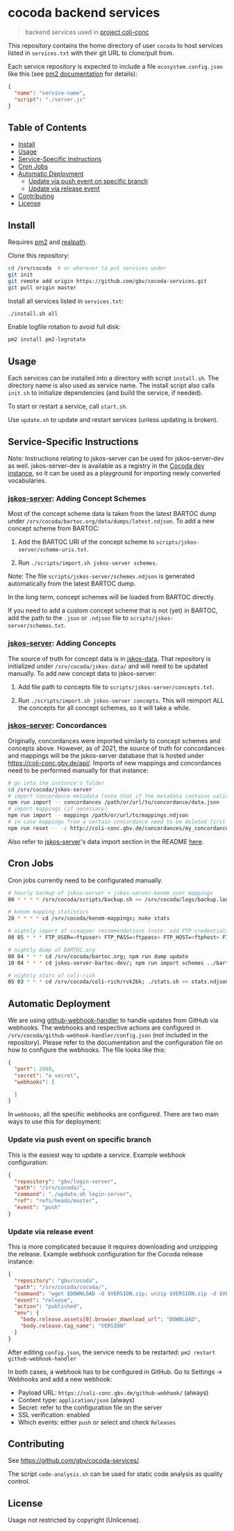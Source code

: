 # cocoda backend services

> backend services used in [project coli-conc](https://coli-conc.gbv.de/)

This repository contains the home directory of user `cocoda` to host services
listed in `services.txt` with their git URL to clone/pull from.

Each service repository is expected to include a file `ecosystem.config.json`
like this (see [pm2 documentation] for details):

```json
{
  "name": "service-name",
  "script": "./server.js"
}
```

[pm2 documentation]: http://pm2.keymetrics.io/docs/usage/application-declaration/

## Table of Contents <!-- omit in toc -->

- [Install](#install)
- [Usage](#usage)
- [Service-Specific Instructions](#service-specific-instructions)
- [Cron Jobs](#cron-jobs)
- [Automatic Deployment](#automatic-deployment)
  - [Update via push event on specific branch](#update-via-push-event-on-specific-branch)
  - [Update via release event](#update-via-release-event)
- [Contributing](#contributing)
- [License](#license)

## Install

Requires [pm2](http://pm2.keymetrics.io/) and [realpath](http://man7.org/linux/man-pages/man1/realpath.1.html).

Clone this repository:

```bash
cd /srv/cocoda  # or wherever to put services under
git init
git remote add origin https://github.com/gbv/cocoda-services.git
git pull origin master
```

Install all services listed in `services.txt`:

```bash
./install.sh all
```

Enable logfile rotation to avoid full disk:

```bash
pm2 install pm2-logrotate
```

## Usage

Each services can be installed into a directory with script `install.sh`.
The directory name is also used as service name. The install script also
calls `init.sh` to initialize dependencies (and build the service, if needed).

To start or restart a service, call `start.sh`.

Use `update.sh` to update and restart services (unless updating is broken).

## Service-Specific Instructions

[jskos-server]: https://github.com/gbv/jskos-server

Note: Instructions relating to jskos-server can be used for jskos-server-dev as well. jskos-server-dev is available as a registry in the [Cocoda dev instance](https://coli-conc.gbv.de/cocoda/dev/), so it can be used as a playground for importing newly converted vocabularies.

### [jskos-server]: Adding Concept Schemes <!-- omit in toc -->

Most of the concept scheme data is taken from the latest BARTOC dump under `/srv/cocoda/bartoc.org/data/dumps/latest.ndjson`. To add a new concept scheme from BARTOC:

1. Add the BARTOC URI of the concept scheme to `scripts/jskos-server/scheme-uris.txt`.

2. Run `./scripts/import.sh jskos-server schemes`.

Note: The file `scripts/jskos-server/schemes.ndjson` is generated automatically from the latest BARTOC dump.

In the long term, concept schemes will be loaded from BARTOC directly.

If you need to add a custom concept scheme that is not (yet) in BARTOC, add the path to the `.json` or `.ndjson` file to `scripts/jskos-server/schemes.txt`.

### [jskos-server]: Adding Concepts <!-- omit in toc -->

The source of truth for concept data is in [jskos-data](https://github.com/gbv/jskos-data). That repository is initialized under `/srv/cocoda/jskos-data/` and will need to be updated manually. To add new concept data to jskos-server:

1. Add file path to concepts file to `scripts/jskos-server/concepts.txt`.

1. Run `./scripts/import.sh jskos-server concepts`. This will reimport ALL the concepts for all concept schemes, so it will take a while.

<!-- TODO: How to do a partial import? -->

### [jskos-server]: Concordances <!-- omit in toc -->

Originally, concordances were imported similarly to concept schemes and concepts above. However, as of 2021, the source of truth for concordances and mappings will be the jskos-server database that is hosted under https://coli-conc.gbv.de/api/. Imports of new mappings and concordances need to be performed manually for that instance:

```bash
# go into the instance's folder
cd /srv/cocoda/jskos-server
# import concordance metadata (note that if the metadata contains valid distribution data for the mappings, the mappings will also be imported in this step!)
npm run import -- concordances /path/or/url/to/concordance/data.json
# import mappings (if necessary)
npm run import -- mappings /path/or/url/to/mappings.ndjson
# in case mappings from a certain concordance need to be deleted first (note that only the mappings, not the metadata, is removed, and that it will ask for confirmation; to delete the metadata as well, remove the `-c` from the command)
npm run reset -- -c http://coli-conc.gbv.de/concordances/my_concordance
```

Also refer to [jskos-server]'s data import section in the README [here](https://github.com/gbv/jskos-server#data-import).

## Cron Jobs
Cron jobs currently need to be configurated manually.

```bash
# hourly backup of jskos-server + jskos-server-kenom user mappings
00 * * * * /srv/cocoda/scripts/backup.sh >> /srv/cocoda/logs/backup.log

# kenom mapping statistics
20 * * * * cd /srv/cocoda/kenom-mappings; make stats

# nightly import of ccmapper recommendations (note: add FTP credentials!)
00 05 * * * FTP_USER=<ftpuser> FTP_PASS=<ftppass> FTP_HOST=<ftphost> FILE=generated SERVER_PATH=/srv/cocoda/jskos-server-ccmapper SERVER_RESET=yes /srv/cocoda/scripts/import.sh jskos-server-ccmapper mappings > /srv/cocoda/logs/jskos-server-ccmapper_mappings.log

# nightly dump of BARTOC.org
00 04 * * * cd /srv/cocoda/bartoc.org; npm run dump update
10 04 * * * cd jskos-server-bartoc-dev/; npm run import schemes ../bartoc.org/data/dumps/latest.ndjson

# nightly stats of coli-rich
05 03 * * * cd /srv/cocoda/coli-rich/rvk2bk; ./stats.sh >> stats.ndjson
```

## Automatic Deployment
We are using [github-webhook-handler](https://github.com/gbv/github-webhook-handler) to handle updates from GitHub via webhooks. The webhooks and respective actions are configured in `/srv/cocoda/github-webhook-handler/config.json` (not included in the repository). Please refer to the documentation and the configuration file on how to configure the webhooks. The file looks like this:

```json
{
  "port": 2999,
  "secret": "a secret",
  "webhooks": [

  ]
}
```

In `webhooks`, all the specific webhooks are configured. There are two main ways to use this for deployment:

### Update via push event on specific branch
This is the easiest way to update a service. Example webhook configuration:

```json
{
  "repository": "gbv/login-server",
  "path": "/srv/cocoda/",
  "command": "./update.sh login-server",
  "ref": "refs/heads/master",
  "event": "push"
}
```

### Update via release event
This is more complicated because it requires downloading and unzipping the release. Example webhook configuration for the Cocoda release instance:

```json
{
  "repository": "gbv/cocoda",
  "path": "/srv/cocoda/cocoda/",
  "command": "wget $DOWNLOAD -O $VERSION.zip; unzip $VERSION.zip -d $VERSION-temp; mv $VERSION-temp/cocoda/ $VERSION; rm $VERSION.zip; rm -r $VERSION-temp; cp app/cocoda.json $VERSION/cocoda.json; rm app; ln -sf $VERSION app; ./updateBuilds.sh",
  "event": "release",
  "action": "published",
  "env": {
    "body.release.assets[0].browser_download_url": "DOWNLOAD",
    "body.release.tag_name": "VERSION"
  }
}
```

After editing `config.json`, the service needs to be restarted: `pm2 restart github-webhook-handler`

In both cases, a webhook has to be configured in GitHub. Go to Settings -> Webhooks and add a new webhook:

- Payload URL: `https://coli-conc.gbv.de/github-webhook/` (always)
- Content type: `application/json` (always)
- Secret: refer to the configuration file on the server
- SSL verification: enabled
- Which events: either `push` or select and check `Releases`

## Contributing

See <https://github.com/gbv/cocoda-services/>.

The script `code-analysis.sh` can be used for static code analysis as quality control.

## License

Usage not restricted by copyright (Unlicense).
